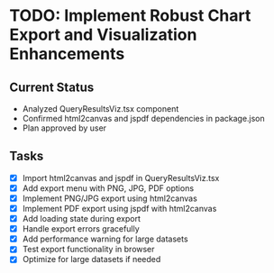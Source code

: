 # TODO: Implement Robust Chart Export and Visualization Enhancements

## Current Status
- Analyzed QueryResultsViz.tsx component
- Confirmed html2canvas and jspdf dependencies in package.json
- Plan approved by user

## Tasks
- [x] Import html2canvas and jspdf in QueryResultsViz.tsx
- [x] Add export menu with PNG, JPG, PDF options
- [x] Implement PNG/JPG export using html2canvas
- [x] Implement PDF export using jspdf with html2canvas
- [x] Add loading state during export
- [x] Handle export errors gracefully
- [x] Add performance warning for large datasets
- [x] Test export functionality in browser
- [x] Optimize for large datasets if needed
